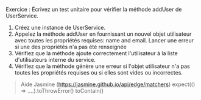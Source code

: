Exercice : Écrivez un test unitaire pour vérifier la méthode addUser de UserService.

1. Créez une instance de UserService.
2. Appelez la méthode addUser en fournissant un nouvel objet utilisateur avec toutes les propriétés requises: name and email. Lancer une erreur si une des propriétés n'a pas été renseignée
3. Vérifiez que la méthode ajoute correctement l'utilisateur à la liste d'utilisateurs interne du service.
4. Vérifiez que la méthode génère une erreur si l'objet utilisateur n'a pas toutes les propriétés requises ou si elles sont vides ou incorrectes. 

> Aide Jasmine (https://jasmine.github.io/api/edge/matchers)
expect(() => ....).toThrowError()
toContain()
